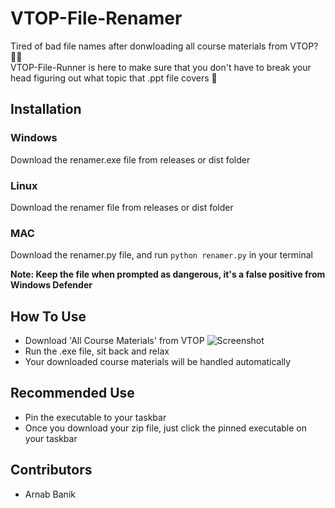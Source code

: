 # VTOP-File-Renamer
Tired of bad file names after donwloading all course materials from VTOP? :face_with_spiral_eyes:  
VTOP-File-Runner is here to make sure that you don't have to break your head figuring out what topic that .ppt file covers :partying_face:	

## Installation
### Windows
Download the renamer.exe file from releases or dist folder
### Linux
Download the renamer file from releases or dist folder  
### MAC
Download the renamer.py file, and run ```python renamer.py``` in your terminal
  
**Note: Keep the file when prompted as dangerous, it's a false positive from Windows Defender**

## How To Use
- Download 'All Course Materials' from VTOP
![Screenshot](https://github.com/[ArnabBanik-repo]/[VTOP-File-Renamer]/blob/[main]/ss.pmg?raw=true)
- Run the .exe file, sit back and relax
- Your downloaded course materials will be handled automatically

## Recommended Use
- Pin the executable to your taskbar
- Once you download your zip file, just click the pinned executable on your taskbar

## Contributors
- Arnab Banik
